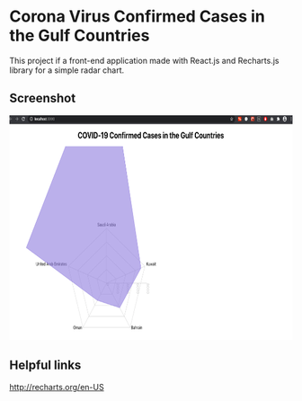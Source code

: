 # Corona Virus Confirmed Cases in the Gulf Countries

This project if a front-end application made with React.js and Recharts.js library for a simple radar chart.

## Screenshot

<img src="https://github.com/shahadalalmai/gcc-covid19/blob/master/src/ScreenShot.png" width="700" height="400" />

## Helpful links
http://recharts.org/en-US
